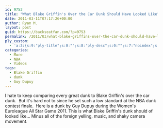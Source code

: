 ```yaml
---
id: 9753
title: "What Blake Griffin's Over the Car Dunk Should Have Looked Like"
date: 2011-03-11T07:17:26+00:00
author: Ryan M.
layout: post
guid: https://backseatfan.com/?p=9753
permalink: /2011/03/what-blake-griffins-over-the-car-dunk-should-have-looked-like/
ply_custom:
  - 'a:3:{s:9:"ply-title";s:0:"";s:8:"ply-desc";s:0:"";s:7:"noindex";s:0:"";}'
categories:
  - More
  - NBA
  - Videos
tags:
  - Blake Griffin
  - dunk
  - Guy Dupuy
---
```


<div class="entry">
  <p>
    I hate to keep comparing every great dunk to Blake Griffin's over the car dunk.  But it's hard not to since he set such a low standard at the NBA dunk contest finale.  Here is a dunk by Guy Dupuy during the Women's Euroleague All Star Game 2011. This is what Blake Griffin's dunk should of looked like&#8230; Minus all of the foreign yelling, music, and shaky camera movement.
  </p>

  <p>
  </p>
</div>
